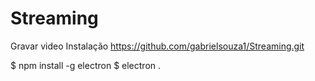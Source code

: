 # Streaming
Gravar video
Instalação
https://github.com/gabrielsouza1/Streaming.git

$ npm install -g electron
$ electron .
